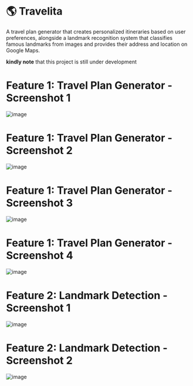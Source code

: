 # 🌎 Travelita
A travel plan generator that creates personalized itineraries based on user preferences, alongside a landmark recognition system that classifies famous landmarks from images and provides their address and location on Google Maps.

**kindly note** that this project is still under development 
# Feature 1: Travel Plan Generator - Screenshot 1
![image](https://github.com/user-attachments/assets/c13abff2-74ea-4307-967d-e13757726b74)

# Feature 1: Travel Plan Generator - Screenshot 2
![image](https://github.com/user-attachments/assets/a9bd863e-4062-4fee-bc93-c1afce6ce73e)

# Feature 1: Travel Plan Generator - Screenshot 3
![image](https://github.com/user-attachments/assets/a718df69-c38b-4e5b-b3ba-75e12f24733e)

# Feature 1: Travel Plan Generator - Screenshot 4
![image](https://github.com/user-attachments/assets/e47f2404-e199-4dcf-8143-4ac7c0e667df)

# Feature 2: Landmark Detection - Screenshot 1
![image](https://github.com/user-attachments/assets/64d03169-1d97-4db2-bc94-b7251ea94e88)

# Feature 2: Landmark Detection - Screenshot 2
![image](https://github.com/user-attachments/assets/be4bc3f7-53c0-4457-82d7-235feb43f1fd)



